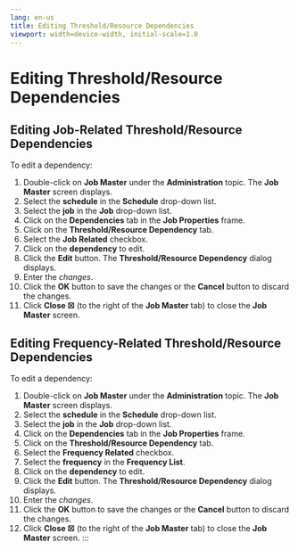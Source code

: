 ```yaml
---
lang: en-us
title: Editing Threshold/Resource Dependencies
viewport: width=device-width, initial-scale=1.0
---
```


#  Editing Threshold/Resource Dependencies

## Editing Job-Related Threshold/Resource Dependencies

To edit a dependency:

1.  Double-click on **Job Master** under the **Administration** topic.
    The **Job Master** screen displays.
2.  Select the **schedule** in the **Schedule** drop-down list.
3.  Select the **job** in the **Job** drop-down list.
4.  Click on the **Dependencies** tab in the **Job Properties** frame.
5.  Click on the **Threshold/Resource Dependency** tab.
6.  Select the **Job Related** checkbox.
7.  Click on the **dependency** to edit.
8.  Click the **Edit** button. The **Threshold/Resource Dependency**
    dialog displays.
9.  Enter the *changes*.
10. Click the **OK** button to save the changes or the **Cancel** button
    to discard the changes.
11. Click **Close ☒** (to the right of the **Job Master** tab) to close
    the **Job Master** screen.

## Editing Frequency-Related Threshold/Resource Dependencies

To edit a dependency:

1.  Double-click on **Job Master** under the **Administration** topic.
    The **Job Master** screen displays.
2.  Select the **schedule** in the **Schedule** drop-down list.
3.  Select the **job** in the **Job** drop-down list.
4.  Click on the **Dependencies** tab in the **Job Properties** frame.
5.  Click on the **Threshold/Resource Dependency** tab.
6.  Select the **Frequency Related** checkbox.
7.  Select the **frequency** in the **Frequency List**.
8.  Click on the **dependency** to edit.
9.  Click the **Edit** button. The **Threshold/Resource Dependency**
    dialog displays.
10. Enter the *changes*.
11. Click the **OK** button to save the changes or the **Cancel** button
    to discard the changes.
12. Click **Close ☒** (to the right of the **Job Master** tab) to close
    the **Job Master** screen.
:::

 

